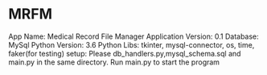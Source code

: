 # MRFM
App Name: Medical Record File Manager Application
Version: 0.1
Database: MySql
Python Version: 3.6
Python Libs: tkinter, mysql-connector, os, time, faker(for testing)
setup:
Please db_handlers.py,mysql_schema.sql and main.py in the same directory.
Run main.py to start the program
